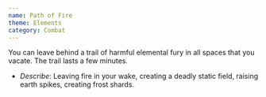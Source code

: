 ```yaml
---
name: Path of Fire
theme: Elements
category: Combat
---
```


You can leave behind a trail of harmful elemental fury in all spaces that you vacate. The trail lasts a few minutes.

* *Describe*: Leaving fire in your wake, creating a deadly static field, raising earth spikes, creating frost shards.